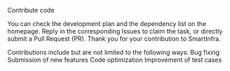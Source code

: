 Contribute code

You can check the development plan and the dependency list on the homepage. Reply in the corresponding Issues to claim the task, or directly submit a Pull Request (PR). Thank you for your contribution to SmartInfra.

Contributions include but are not limited to the following ways:
Bug fixing
Submission of new features
Code optimization
Improvement of test cases